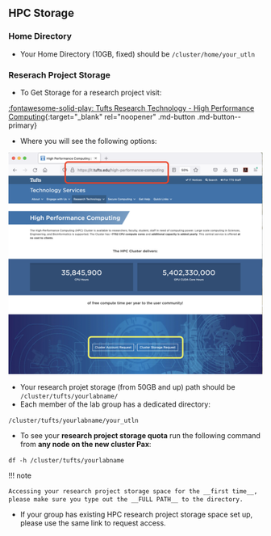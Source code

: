 ## HPC Storage

### Home Directory

- Your Home Directory (10GB, fixed) should be `/cluster/home/your_utln`

### Reserach Project Storage

- To Get Storage for a research project visit:

[:fontawesome-solid-play: Tufts Research Technology - High Performance Computing](https://it.tufts.edu/high-performance-computing){:target="_blank" rel="noopener" .md-button .md-button--primary}

-  Where you will see the following options:

![](images/rthpcpage.png)

- Your research projet storage (from 50GB and up) path should be `/cluster/tufts/yourlabname/`
- Each member of the lab group has a dedicated directory:

`/cluster/tufts/yourlabname/your_utln`

- To see your **research project storage quota** run the following command from **any node on the new cluster Pax**:

`df -h /cluster/tufts/yourlabname ` 

!!! note

    Accessing your research project storage space for the __first time__, please make sure you type out the __FULL PATH__ to the directory.

- If your group has existing HPC research project storage space set up, please use the same link to request access. 



